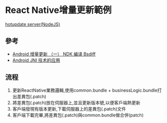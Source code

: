 # React Native增量更新範例

[hotupdate server(NodeJS)](https://github.com/ImL1s/reactNative-hotupdateNodeServer)

## 參考
- [Android 增量更新 （一） NDK 编译 Bsdiff](https://www.evernote.com/shard/s704/sh/d6075f66-e0d1-4e96-acc5-91c416bc186c/77ab91f13df26ddd4045a9db1b1ecf88)
- [Android JNI 技术的应用](https://www.evernote.com/shard/s704/sh/87a58435-807a-4b25-b74f-d20d9848a0d6/c4a240d9c677280db7505c337be3a3cc)

## 流程

1. 更新ReactNative業務邏輯,使用common.bundle + businessLogic.bundle打出差異包(.patch)
2. 將差異包(.patch)放在伺服器上,並且更新版本號,以便客戶端熱更新
3. 客戶端發現有版本更新,下載伺服器上的差異包(.patch)文件
4. 客戶端下載完畢,將差異包(.patch)與common.bundle做合併(patch)

